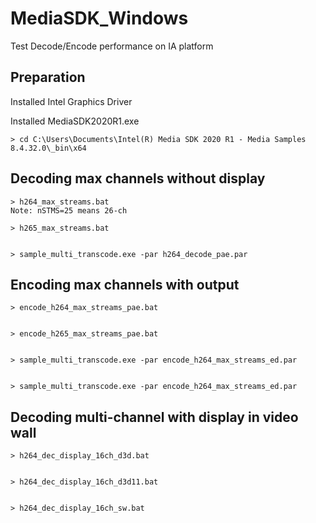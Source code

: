 # MediaSDK_Windows
Test Decode/Encode performance on IA platform

## Preparation

Installed Intel Graphics Driver

Installed MediaSDK2020R1.exe
```
> cd C:\Users\Documents\Intel(R) Media SDK 2020 R1 - Media Samples 8.4.32.0\_bin\x64
```

## Decoding max channels without display
```
> h264_max_streams.bat
Note: nSTMS=25 means 26-ch

> h265_max_streams.bat


> sample_multi_transcode.exe -par h264_decode_pae.par

```
## Encoding max channels with output
```
> encode_h264_max_streams_pae.bat


> encode_h265_max_streams_pae.bat


> sample_multi_transcode.exe -par encode_h264_max_streams_ed.par


> sample_multi_transcode.exe -par encode_h264_max_streams_ed.par
```
## Decoding multi-channel with display in video wall
```
> h264_dec_display_16ch_d3d.bat


> h264_dec_display_16ch_d3d11.bat


> h264_dec_display_16ch_sw.bat
```
